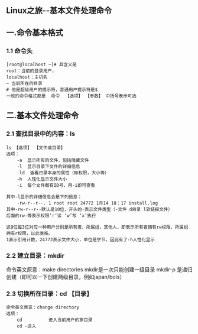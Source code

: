 ﻿## **Linux之旅--基本文件处理命令** ##
## 一.命令基本格式 ##
### 1.1 命令头
```
[root@localhost ~]# 其含义是 
root：当前的登录用户，
localhost：主机名
~ 当前所在的目录
# 他是超级用户的提示符，普通用户提示符是$
一般的命令格式都是  命令  【选项】 【参数】 中括号表示可选
```
## 二.基本文件处理命令 ##
### 2.1 查找目录中的内容：**ls**
```
ls 【选项】 【文件或目录】
选项：
    -a  显示所有的文件，包括隐藏文件
    -l  显示目录下文件的详细信息
    -ld  查看目录本身的属性（即权限，大小等）
    -h  人性化显示文件大小
    -i  每个文件都有ID号，用-i即可查看
    
其中-l显示的详细信息会是下列信息：
    -rw-r--r--. 1 root root 24772 1月14 18：17 install.log
其中-rw-r--r--默认是10位，开头的-表示文件类型（-文件 d目录 l软链接文件）
后面的rw-等表示权限‘r’读 ‘w’写 ‘x’执行

这9位每3位对应一种用户分别是所有者，所属组，其他人，即表示所有者拥有rw权限，所属组拥有r权限，以此类推。
1表示引用计数，24772表示文件大小，单位是字节，因此有了-h人性化显示
```
### 2.2 建立目录：mkdir
命令英文原意：make directories
mkdir是一次只能创建一级目录
mkdir-p 是递归创建（即可以一下创建两级目录，例如japan/bols）
### 2.3 切换所在目录：cd 【目录】
```
命令英文原意：change directory
选项：
    cd          进入当前用户的家目录
    cd -进入
```